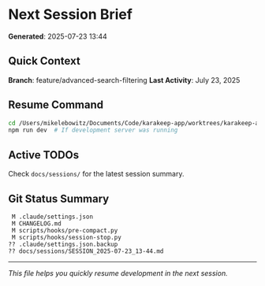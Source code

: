 # Next Session Brief

**Generated**: 2025-07-23 13:44

## Quick Context

**Branch**: feature/advanced-search-filtering
**Last Activity**: July 23, 2025

## Resume Command

```bash
cd /Users/mikelebowitz/Documents/Code/karakeep-app/worktrees/karakeep-app-creation/karakeep-frontend-repo
npm run dev  # If development server was running
```

## Active TODOs

Check `docs/sessions/` for the latest session summary.

## Git Status Summary

```
 M .claude/settings.json
 M CHANGELOG.md
 M scripts/hooks/pre-compact.py
 M scripts/hooks/session-stop.py
?? .claude/settings.json.backup
?? docs/sessions/SESSION_2025-07-23_13-44.md

```

---

*This file helps you quickly resume development in the next session.*
